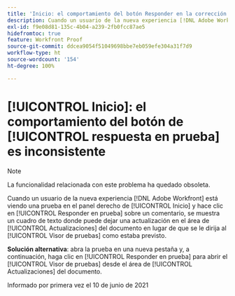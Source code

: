 ```yaml
---
title: 'Inicio: el comportamiento del botón Responder en la corrección es inconsistente'
description: Cuando un usuario de la nueva experiencia [!DNL Adobe Workfront] está viendo una prueba en el panel derecho de [!UICONTROL Inicio] y hace clic en [!UICONTROL Responder en prueba] sobre un comentario, se muestra un cuadro de texto donde puede dejar una actualización en el área de [!UICONTROL Actualizaciones del documento] en lugar de que se le dirija al Visor de pruebas como estaba previsto.
exl-id: f9e08d81-135c-4b04-a239-2fb0fcc87ae5
hidefromtoc: true
feature: Workfront Proof
source-git-commit: ddcea9054f51049698bbe7eb059efe304a31f7d9
workflow-type: ht
source-wordcount: '154'
ht-degree: 100%

---
```


# [!UICONTROL Inicio]: el comportamiento del botón de [!UICONTROL respuesta en prueba] es inconsistente

<!--Converted to story-->

>[!NOTE]
>
>La funcionalidad relacionada con este problema ha quedado obsoleta.

Cuando un usuario de la nueva experiencia [!DNL Adobe Workfront] está viendo una prueba en el panel derecho de [!UICONTROL Inicio] y hace clic en [!UICONTROL Responder en prueba] sobre un comentario, se muestra un cuadro de texto donde puede dejar una actualización en el área de [!UICONTROL Actualizaciones] del documento en lugar de que se le dirija al [!UICONTROL Visor de pruebas] como estaba previsto.

**Solución alternativa**: abra la prueba en una nueva pestaña y, a continuación, haga clic en [!UICONTROL Responder en prueba] para abrir el [!UICONTROL Visor de pruebas] desde el área de [!UICONTROL Actualizaciones] del documento.

Informado por primera vez el 10 de junio de 2021
